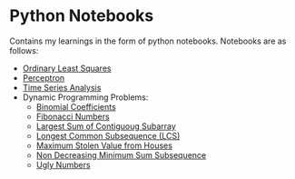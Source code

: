 # Python Notebooks
Contains my learnings in the form of python notebooks.
Notebooks are as follows:
+ [Ordinary Least Squares](ols/ols_notebook.ipynb)
+ [Perceptron](perceptron/perceptron_notebook.ipynb)
+ [Time Series Analysis](time_series_analysis/Time_Series_Analysis.ipynb)
+ Dynamic Programming Problems:
  + [Binomial Coefficients](dynamic_programming/binomial_coefficient.ipynb)
  + [Fibonacci Numbers](dynamic_programming/fibonacci_numbers.ipynb)
  + [Largest Sum of Contiguoug Subarray](dynamic_programming/largest_sum_contiguous_subarray.ipynb)
  + [Longest Common Subsequence (LCS)](dynamic_programming/longest_common_subsequence_lcs.ipynb)
  + [Maximum Stolen Value from Houses](dynamic_programming/max_stolen_value.ipynb)
  + [Non Decreasing Minimum Sum Subsequence](dynamic_programming/non_decreasing_min_sum.ipynb)
  + [Ugly Numbers](dynamic_programming/ugly_numbers.ipynb)

